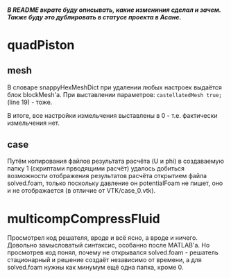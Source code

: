 ##### В README *_вкрате_* буду описывать, какие измениния сделал и зачем. Также буду это дублировать в статусе проекта в Асане.

# quadPiston
## mesh

В словаре snappyHexMeshDict при удалении любых настроек выдаётся блок blockMesh'a. При выставлении параметров: `castellatedMesh true;` (line 19) - тоже.

В итоге, все настройки измельчения выставлены в 0 - т.е. фактически измельчения нет.

## case

Путём копирования файлов результата расчёта (U и phi) в создаваемую папку 1 (скриптами прводящими расчёт) удалось добиться возможности отображения результатов расчёта открытием файла solved.foam, только поскольку давление он potentialFoam не пишет, оно и не отображается (в отличие от VTK/case_0.vtk).

# multicompCompressFluid

Просмотрел код решателя, вроде и всё ясно, а вроде и ничего. Довольно замысловатый синтаксис, особанно после MATLAB'a.
Но просмотрев код понял, почему не открывался solved.foam - решатель стационарный и решение создаёт независимо от времени, а для solved.foam нужны как минумум ещё одна папка, кроме 0. 